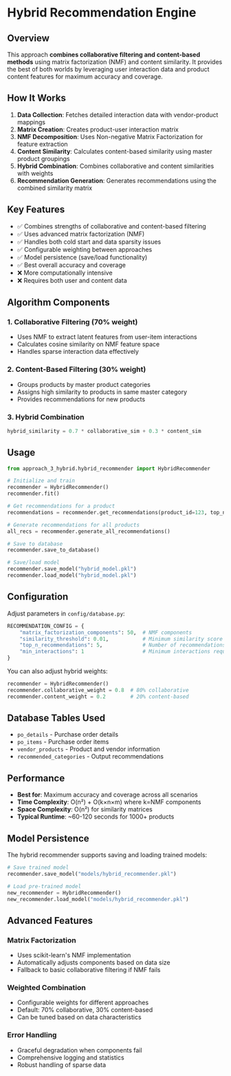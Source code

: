 # Hybrid Recommendation Engine

## Overview

This approach **combines collaborative filtering and content-based methods** using matrix factorization (NMF) and content similarity. It provides the best of both worlds by leveraging user interaction data and product content features for maximum accuracy and coverage.

## How It Works

1. **Data Collection**: Fetches detailed interaction data with vendor-product mappings
2. **Matrix Creation**: Creates product-user interaction matrix
3. **NMF Decomposition**: Uses Non-negative Matrix Factorization for feature extraction
4. **Content Similarity**: Calculates content-based similarity using master product groupings
5. **Hybrid Combination**: Combines collaborative and content similarities with weights
6. **Recommendation Generation**: Generates recommendations using the combined similarity matrix

## Key Features

- ✅ Combines strengths of collaborative and content-based filtering
- ✅ Uses advanced matrix factorization (NMF)
- ✅ Handles both cold start and data sparsity issues
- ✅ Configurable weighting between approaches
- ✅ Model persistence (save/load functionality)
- ✅ Best overall accuracy and coverage
- ❌ More computationally intensive
- ❌ Requires both user and content data

## Algorithm Components

### 1. Collaborative Filtering (70% weight)
- Uses NMF to extract latent features from user-item interactions
- Calculates cosine similarity on NMF feature space
- Handles sparse interaction data effectively

### 2. Content-Based Filtering (30% weight)
- Groups products by master product categories
- Assigns high similarity to products in same master category
- Provides recommendations for new products

### 3. Hybrid Combination
```python
hybrid_similarity = 0.7 * collaborative_sim + 0.3 * content_sim
```

## Usage

```python
from approach_3_hybrid.hybrid_recommender import HybridRecommender

# Initialize and train
recommender = HybridRecommender()
recommender.fit()

# Get recommendations for a product
recommendations = recommender.get_recommendations(product_id=123, top_n=5)

# Generate recommendations for all products
all_recs = recommender.generate_all_recommendations()

# Save to database
recommender.save_to_database()

# Save/load model
recommender.save_model("hybrid_model.pkl")
recommender.load_model("hybrid_model.pkl")
```

## Configuration

Adjust parameters in `config/database.py`:

```python
RECOMMENDATION_CONFIG = {
    "matrix_factorization_components": 50,  # NMF components
    "similarity_threshold": 0.01,           # Minimum similarity score
    "top_n_recommendations": 5,             # Number of recommendations
    "min_interactions": 1                   # Minimum interactions required
}
```

You can also adjust hybrid weights:

```python
recommender = HybridRecommender()
recommender.collaborative_weight = 0.8  # 80% collaborative
recommender.content_weight = 0.2        # 20% content-based
```

## Database Tables Used

- `po_details` - Purchase order details
- `po_items` - Purchase order items  
- `vendor_products` - Product and vendor information
- `recommended_categories` - Output recommendations

## Performance

- **Best for**: Maximum accuracy and coverage across all scenarios
- **Time Complexity**: O(n²) + O(k×n×m) where k=NMF components
- **Space Complexity**: O(n²) for similarity matrices
- **Typical Runtime**: ~60-120 seconds for 1000+ products

## Model Persistence

The hybrid recommender supports saving and loading trained models:

```python
# Save trained model
recommender.save_model("models/hybrid_recommender.pkl")

# Load pre-trained model
new_recommender = HybridRecommender()
new_recommender.load_model("models/hybrid_recommender.pkl")
```

## Advanced Features

### Matrix Factorization
- Uses scikit-learn's NMF implementation
- Automatically adjusts components based on data size
- Fallback to basic collaborative filtering if NMF fails

### Weighted Combination
- Configurable weights for different approaches
- Default: 70% collaborative, 30% content-based
- Can be tuned based on data characteristics

### Error Handling
- Graceful degradation when components fail
- Comprehensive logging and statistics
- Robust handling of sparse data
